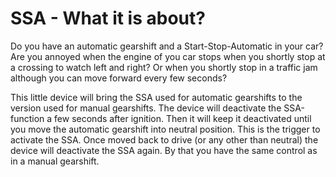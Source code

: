 # SSA - What it is about?

Do you have an automatic gearshift and a Start-Stop-Automatic in your car?
Are you annoyed when the engine of you car stops when you shortly stop at a crossing to watch left and right?
Or when you shortly stop in a traffic jam although you can move forward every few seconds?

This little device will bring the SSA used for automatic gearshifts to the version used for manual gearshifts.
The device will deactivate the SSA-function a few seconds after ignition. Then it will keep it deactivated until you move the automatic gearshift into neutral position. This is the trigger to activate the SSA. Once moved back to drive (or any other than neutral) the device will deactivate the SSA again.
By that you have the same control as in a manual gearshift.
